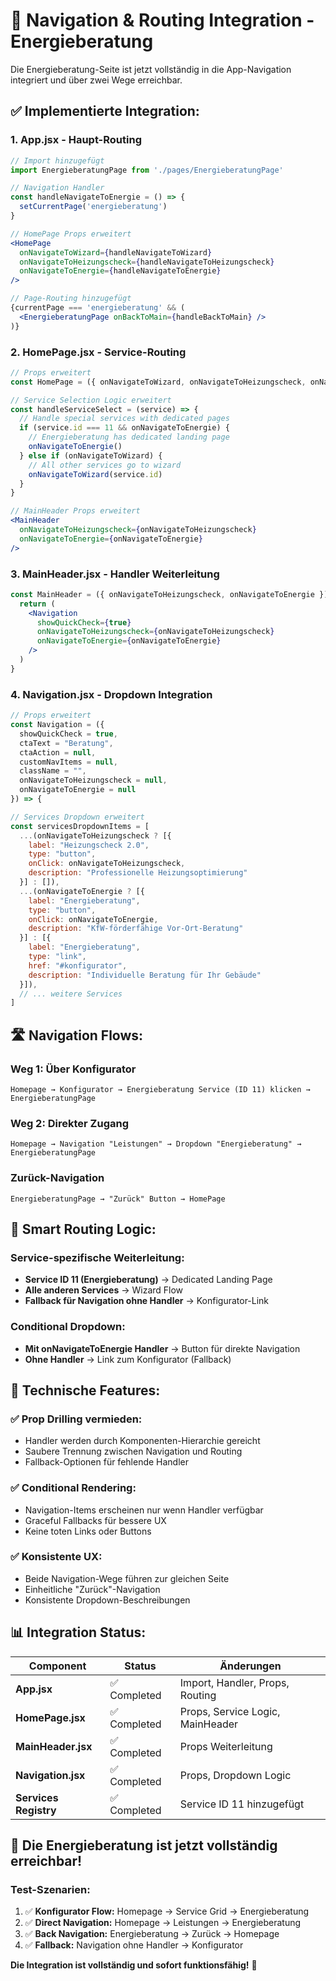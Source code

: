 # 🚀 Navigation & Routing Integration - Energieberatung

Die Energieberatung-Seite ist jetzt vollständig in die App-Navigation integriert und über zwei Wege erreichbar.

## ✅ **Implementierte Integration:**

### **1. App.jsx - Haupt-Routing**
```jsx
// Import hinzugefügt
import EnergieberatungPage from './pages/EnergieberatungPage'

// Navigation Handler
const handleNavigateToEnergie = () => {
  setCurrentPage('energieberatung')
}

// HomePage Props erweitert
<HomePage 
  onNavigateToWizard={handleNavigateToWizard} 
  onNavigateToHeizungscheck={handleNavigateToHeizungscheck}
  onNavigateToEnergie={handleNavigateToEnergie}
/>

// Page-Routing hinzugefügt
{currentPage === 'energieberatung' && (
  <EnergieberatungPage onBackToMain={handleBackToMain} />
)}
```

### **2. HomePage.jsx - Service-Routing**
```jsx
// Props erweitert
const HomePage = ({ onNavigateToWizard, onNavigateToHeizungscheck, onNavigateToEnergie }) => {

// Service Selection Logic erweitert
const handleServiceSelect = (service) => {
  // Handle special services with dedicated pages
  if (service.id === 11 && onNavigateToEnergie) {
    // Energieberatung has dedicated landing page
    onNavigateToEnergie()
  } else if (onNavigateToWizard) {
    // All other services go to wizard
    onNavigateToWizard(service.id)
  }
}

// MainHeader Props erweitert
<MainHeader 
  onNavigateToHeizungscheck={onNavigateToHeizungscheck}
  onNavigateToEnergie={onNavigateToEnergie}
/>
```

### **3. MainHeader.jsx - Handler Weiterleitung**
```jsx
const MainHeader = ({ onNavigateToHeizungscheck, onNavigateToEnergie }) => {
  return (
    <Navigation 
      showQuickCheck={true} 
      onNavigateToHeizungscheck={onNavigateToHeizungscheck}
      onNavigateToEnergie={onNavigateToEnergie}
    />
  )
}
```

### **4. Navigation.jsx - Dropdown Integration**
```jsx
// Props erweitert
const Navigation = ({ 
  showQuickCheck = true,
  ctaText = "Beratung",
  ctaAction = null,
  customNavItems = null,
  className = "",
  onNavigateToHeizungscheck = null,
  onNavigateToEnergie = null
}) => {

// Services Dropdown erweitert
const servicesDropdownItems = [
  ...(onNavigateToHeizungscheck ? [{ 
    label: "Heizungscheck 2.0", 
    type: "button", 
    onClick: onNavigateToHeizungscheck,
    description: "Professionelle Heizungsoptimierung"
  }] : []),
  ...(onNavigateToEnergie ? [{ 
    label: "Energieberatung", 
    type: "button", 
    onClick: onNavigateToEnergie,
    description: "KfW-förderfähige Vor-Ort-Beratung"
  }] : [{ 
    label: "Energieberatung", 
    type: "link", 
    href: "#konfigurator",
    description: "Individuelle Beratung für Ihr Gebäude"
  }]),
  // ... weitere Services
]
```

## 🛣️ **Navigation Flows:**

### **Weg 1: Über Konfigurator**
```
Homepage → Konfigurator → Energieberatung Service (ID 11) klicken → EnergieberatungPage
```

### **Weg 2: Direkter Zugang**  
```
Homepage → Navigation "Leistungen" → Dropdown "Energieberatung" → EnergieberatungPage
```

### **Zurück-Navigation**
```
EnergieberatungPage → "Zurück" Button → HomePage
```

## 🎯 **Smart Routing Logic:**

### **Service-spezifische Weiterleitung:**
- **Service ID 11 (Energieberatung)** → Dedicated Landing Page
- **Alle anderen Services** → Wizard Flow
- **Fallback für Navigation ohne Handler** → Konfigurator-Link

### **Conditional Dropdown:**
- **Mit onNavigateToEnergie Handler** → Button für direkte Navigation
- **Ohne Handler** → Link zum Konfigurator (Fallback)

## 🔧 **Technische Features:**

### **✅ Prop Drilling vermieden:**
- Handler werden durch Komponenten-Hierarchie gereicht
- Saubere Trennung zwischen Navigation und Routing
- Fallback-Optionen für fehlende Handler

### **✅ Conditional Rendering:**
- Navigation-Items erscheinen nur wenn Handler verfügbar
- Graceful Fallbacks für bessere UX
- Keine toten Links oder Buttons

### **✅ Konsistente UX:**
- Beide Navigation-Wege führen zur gleichen Seite
- Einheitliche "Zurück"-Navigation
- Konsistente Dropdown-Beschreibungen

## 📊 **Integration Status:**

| Component | Status | Änderungen |
|-----------|---------|------------|
| **App.jsx** | ✅ Completed | Import, Handler, Props, Routing |
| **HomePage.jsx** | ✅ Completed | Props, Service Logic, MainHeader |
| **MainHeader.jsx** | ✅ Completed | Props Weiterleitung |
| **Navigation.jsx** | ✅ Completed | Props, Dropdown Logic |
| **Services Registry** | ✅ Completed | Service ID 11 hinzugefügt |

## 🚀 **Die Energieberatung ist jetzt vollständig erreichbar!**

### **Test-Szenarien:**
1. ✅ **Konfigurator Flow:** Homepage → Service Grid → Energieberatung
2. ✅ **Direct Navigation:** Homepage → Leistungen → Energieberatung  
3. ✅ **Back Navigation:** Energieberatung → Zurück → Homepage
4. ✅ **Fallback:** Navigation ohne Handler → Konfigurator

**Die Integration ist vollständig und sofort funktionsfähig!** 🎉